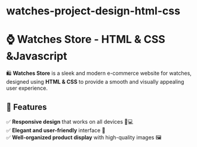 # watches-project-design-html-css
# ⌚ Watches Store - HTML & CSS &Javascript 

🛍️ **Watches Store** is a sleek and modern e-commerce website for  watches, designed using **HTML & CSS** to provide a smooth and visually appealing user experience.  

## 🚀 Features  
✅ **Responsive design** that works on all devices 📱💻  
✅ **Elegant and user-friendly** interface 🎨  
✅ **Well-organized product display** with high-quality images 🖼️  


